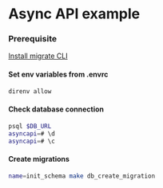 # Async API example
### Prerequisite
[Install migrate CLI](https://github.com/golang-migrate/migrate/tree/master/cmd/migrate)

#### Set env variables from .envrc
````bash
direnv allow
````

#### Check database connection
````bash
psql $DB_URL
asyncapi=# \d
asyncapi=# \c
````

#### Create migrations
````bash
name=init_schema make db_create_migration
````